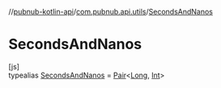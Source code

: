 //[pubnub-kotlin-api](../../../index.md)/[com.pubnub.api.utils](../index.md)/[SecondsAndNanos](index.md)

# SecondsAndNanos

[js]\
typealias [SecondsAndNanos](index.md) = [Pair](https://kotlinlang.org/api/core/kotlin-stdlib/kotlin/-pair/index.html)&lt;[Long](https://kotlinlang.org/api/core/kotlin-stdlib/kotlin/-long/index.html), [Int](https://kotlinlang.org/api/core/kotlin-stdlib/kotlin/-int/index.html)&gt;
